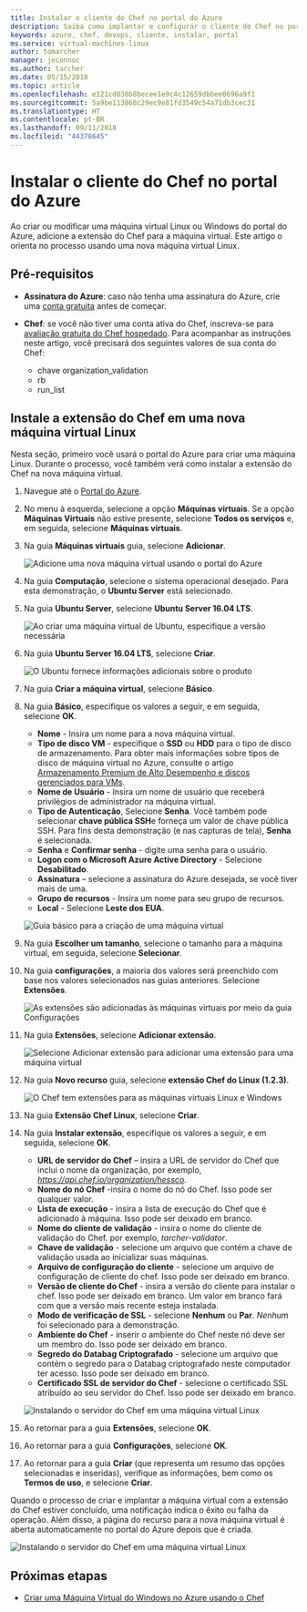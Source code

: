 ```yaml
---
title: Instalar o cliente do Chef no portal do Azure
description: Saiba como implantar e configurar o cliente do Chef no portal do Azure
keywords: azure, chef, devops, cliente, instalar, portal
ms.service: virtual-machines-linux
author: tomarcher
manager: jeconnoc
ms.author: tarcher
ms.date: 05/15/2018
ms.topic: article
ms.openlocfilehash: e121cd038b8becee1e9c4c12659dbbee0696a9f1
ms.sourcegitcommit: 5a9be113868c29ec9e81fd3549c54a71db3cec31
ms.translationtype: HT
ms.contentlocale: pt-BR
ms.lasthandoff: 09/11/2018
ms.locfileid: "44378645"
---
```

# <a name="install-the-chef-client-from-the-azure-portal"></a>Instalar o cliente do Chef no portal do Azure
Ao criar ou modificar uma máquina virtual Linux ou Windows do portal do Azure, adicione a extensão do Chef para a máquina virtual. Este artigo o orienta no processo usando uma nova máquina virtual Linux.

## <a name="prerequisites"></a>Pré-requisitos
- **Assinatura do Azure**: caso não tenha uma assinatura do Azure, crie uma [conta gratuita](https://azure.microsoft.com/free/?ref=microsoft.com&utm_source=microsoft.com&utm_medium=docs&utm_campaign=visualstudio) antes de começar.

- **Chef**: se você não tiver uma conta ativa do Chef, inscreva-se para [avaliação gratuita do Chef hospedado](https://manage.chef.io/signup). Para acompanhar as instruções neste artigo, você precisará dos seguintes valores de sua conta do Chef: 
    - chave organization_validation
    - rb
    - run_list

## <a name="install-the-chef-extension-on-a-new-linux-virtual-machine"></a>Instale a extensão do Chef em uma nova máquina virtual Linux
Nesta seção, primeiro você usará o portal do Azure para criar uma máquina Linux. Durante o processo, você também verá como instalar a extensão do Chef na nova máquina virtual.

1. Navegue até o [Portal do Azure](http://portal.azure.com).

1. No menu à esquerda, selecione a opção **Máquinas virtuais**. Se a opção **Máquinas Virtuais** não estive presente, selecione **Todos os serviços** e, em seguida, selecione **Máquinas virtuais**.

1. Na guia **Máquinas virtuais** guia, selecione **Adicionar**.

    ![Adicione uma nova máquina virtual usando o portal do Azure](./media/chef-extension-portal/add-vm.png)

1. Na guia **Computação**, selecione o sistema operacional desejado. Para esta demonstração, o **Ubuntu Server** está selecionado.

1. Na guia **Ubuntu Server**, selecione **Ubuntu Server 16.04 LTS**.

    ![Ao criar uma máquina virtual de Ubuntu, especifique a versão necessária](./media/chef-extension-portal/ubuntu-server-version.png)

1. Na guia **Ubuntu Server 16.04 LTS**, selecione **Criar**.

    ![O Ubuntu fornece informações adicionais sobre o produto](./media/chef-extension-portal/create-vm.png)

1. Na guia **Criar a máquina virtual**, selecione **Básico**.

1. Na guia **Básico**, especifique os valores a seguir, e em seguida, selecione **OK**.

    - **Nome** - Insira um nome para a nova máquina virtual.
    - **Tipo de disco VM** - especifique o **SSD** ou **HDD** para o tipo de disco de armazenamento. Para obter mais informações sobre tipos de disco de máquina virtual no Azure, consulte o artigo [Armazenamento Premium de Alto Desempenho e discos gerenciados para VMs](/azure/virtual-machines/windows/premium-storage).
    - **Nome de Usuário** - Insira um nome de usuário que receberá privilégios de administrador na máquina virtual.
    - **Tipo de Autenticação**, Selecione **Senha**. Você também pode selecionar **chave pública SSH**e forneça um valor de chave pública SSH. Para fins desta demonstração (e nas capturas de tela), **Senha** é selecionada.
    - **Senha** e **Confirmar senha** - digite uma senha para o usuário.
    - **Logon com o Microsoft Azure Active Directory**  - Selecione **Desabilitado**.
    - **Assinatura** – selecione a assinatura do Azure desejada, se você tiver mais de uma.
    - **Grupo de recursos** - Insira um nome para seu grupo de recursos.
    - **Local** - Selecione **Leste dos EUA**.

    ![Guia básico para a criação de uma máquina virtual](./media/chef-extension-portal/add-vm-basics.png)

1. Na guia **Escolher um tamanho**, selecione o tamanho para a máquina virtual, em seguida, selecione **Selecionar**.

1. Na guia **configurações**, a maioria dos valores será preenchido com base nos valores selecionados nas guias anteriores. Selecione **Extensões**.

    ![As extensões são adicionadas às máquinas virtuais por meio da guia Configurações](./media/chef-extension-portal/add-vm-select-extensions.png)

1. Na guia **Extensões**, selecione **Adicionar extensão**.

    ![Selecione Adicionar extensão para adicionar uma extensão para uma máquina virtual](./media/chef-extension-portal/add-vm-add-extension.png)

1. Na guia **Novo recurso** guia, selecione **extensão Chef do Linux (1.2.3)**.

    ![O Chef tem extensões para as máquinas virtuais Linux e Windows](./media/chef-extension-portal/select-linux-chef-extension.png)

1. Na guia **Extensão Chef Linux**, selecione **Criar**.

1. Na guia **Instalar extensão**, especifique os valores a seguir, e em seguida, selecione **OK**.

    - **URL de servidor do Chef** – insira a URL de servidor do Chef que inclui o nome da organização, por exemplo, *https://api.chef.io/organization/hessco*.
    - **Nome do nó Chef** -insira o nome do nó do Chef. Isso pode ser qualquer valor.
    - **Lista de execução** - insira a lista de execução do Chef que é adicionado à máquina. Isso pode ser deixado em branco.
    - **Nome do cliente de validação** - insira o nome do cliente de validação do Chef. por exemplo, *tarcher-validator*.
    - **Chave de validação** - selecione um arquivo que contém a chave de validação usada ao inicializar suas máquinas. 
    - **Arquivo de configuração do cliente** - selecione um arquivo de configuração de cliente do chef. Isso pode ser deixado em branco.
    - **Versão de cliente do Chef** - insira a versão do cliente para instalar o chef. Isso pode ser deixado em branco. Um valor em branco fará com que a versão mais recente esteja instalada. 
    - **Modo de verificação de SSL** - selecione **Nenhum** ou **Par**. *Nenhum* foi selecionado para a demonstração.
    - **Ambiente do Chef** - inserir o ambiente do Chef neste nó deve ser um membro do. Isso pode ser deixado em branco.
    - **Segredo do Databag Criptografado** - selecione um arquivo que contém o segredo para o Databag criptografado neste computador ter acesso. Isso pode ser deixado em branco.
    - **Certificado SSL de servidor do Chef** - selecione o certificado SSL atribuído ao seu servidor do Chef. Isso pode ser deixado em branco.

    ![Instalando o servidor do Chef em uma máquina virtual Linux](./media/chef-extension-portal/install-extension.png)

1. Ao retornar para a guia **Extensões**, selecione **OK**.

1. Ao retornar para a guia **Configurações**, selecione **OK**.

1. Ao retornar para a guia **Criar** (que representa um resumo das opções selecionadas e inseridas), verifique as informações, bem como os **Termos de uso**, e selecione **Criar**.

Quando o processo de criar e implantar a máquina virtual com a extensão do Chef estiver concluído, uma notificação indica o êxito ou falha da operação. Além disso, a página do recurso para a nova máquina virtual é aberta automaticamente no portal do Azure depois que é criada.

![Instalando o servidor do Chef em uma máquina virtual Linux](./media/chef-extension-portal/resource-created.png)

## <a name="next-steps"></a>Próximas etapas
* [Criar uma Máquina Virtual do Windows no Azure usando o Chef](/azure/virtual-machines/windows/chef-automation)
